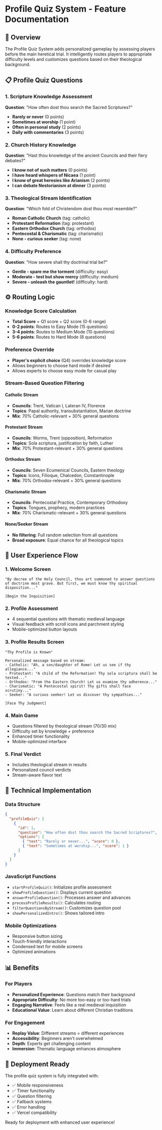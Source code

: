 # Profile Quiz System - Feature Documentation

## 🎯 Overview
The Profile Quiz System adds personalized gameplay by assessing players before the main heretical trial. It intelligently routes players to appropriate difficulty levels and customizes questions based on their theological background.

## 📋 Profile Quiz Questions

### 1. Scripture Knowledge Assessment
**Question**: "How often dost thou search the Sacred Scriptures?"
- **Rarely or never** (0 points)
- **Sometimes at worship** (1 point)  
- **Often in personal study** (2 points)
- **Daily with commentaries** (3 points)

### 2. Church History Knowledge
**Question**: "Hast thou knowledge of the ancient Councils and their fiery debates?"
- **I know not of such matters** (0 points)
- **I have heard whispers of Nicaea** (1 point)
- **I know of great heresies like Arianism** (2 points)
- **I can debate Nestorianism at dinner** (3 points)

### 3. Theological Stream Identification
**Question**: "Which fold of Christendom dost thou most resemble?"
- **Roman Catholic Church** (tag: catholic)
- **Protestant Reformation** (tag: protestant)
- **Eastern Orthodox Church** (tag: orthodox)
- **Pentecostal & Charismatic** (tag: charismatic)
- **None - curious seeker** (tag: none)

### 4. Difficulty Preference
**Question**: "How severe shall thy doctrinal trial be?"
- **Gentle - spare me the torment** (difficulty: easy)
- **Moderate - test but show mercy** (difficulty: medium)
- **Severe - unleash the gauntlet!** (difficulty: hard)

## ⚙️ Routing Logic

### Knowledge Score Calculation
- **Total Score** = Q1 score + Q2 score (0-6 range)
- **0-2 points**: Routes to Easy Mode (15 questions)
- **3-4 points**: Routes to Medium Mode (10 questions)  
- **5-6 points**: Routes to Hard Mode (8 questions)

### Preference Override
- **Player's explicit choice** (Q4) overrides knowledge score
- Allows beginners to choose hard mode if desired
- Allows experts to choose easy mode for casual play

### Stream-Based Question Filtering

#### Catholic Stream
- **Councils**: Trent, Vatican I, Lateran IV, Florence
- **Topics**: Papal authority, transubstantiation, Marian doctrine
- **Mix**: 70% Catholic-relevant + 30% general questions

#### Protestant Stream  
- **Councils**: Worms, Trent (opposition), Reformation
- **Topics**: Sola scriptura, justification by faith, Luther
- **Mix**: 70% Protestant-relevant + 30% general questions

#### Orthodox Stream
- **Councils**: Seven Ecumenical Councils, Eastern theology
- **Topics**: Icons, Filioque, Chalcedon, Constantinople
- **Mix**: 70% Orthodox-relevant + 30% general questions

#### Charismatic Stream
- **Councils**: Pentecostal Practice, Contemporary Orthodoxy
- **Topics**: Tongues, prophecy, modern practices
- **Mix**: 70% Charismatic-relevant + 30% general questions

#### None/Seeker Stream
- **No filtering**: Full random selection from all questions
- **Broad exposure**: Equal chance for all theological topics

## 🎨 User Experience Flow

### 1. Welcome Screen
```
"By decree of the Holy Council, thou art summoned to answer questions 
of doctrine most grave. But first, we must know thy spiritual disposition..."

[Begin the Inquisition]
```

### 2. Profile Assessment
- 4 sequential questions with thematic medieval language
- Visual feedback with scroll icons and parchment styling
- Mobile-optimized button layouts

### 3. Profile Results Screen
```
"Thy Profile is Known"

Personalized message based on stream:
- Catholic: "Ah, a son/daughter of Rome! Let us see if thy allegiance..."
- Protestant: "A child of the Reformation! Thy sola scriptura shall be tested..."
- Orthodox: "From the Eastern Church! Let us examine thy adherence..."
- Charismatic: "A Pentecostal spirit! Thy gifts shall face scrutiny..."
- Seeker: "A curious seeker! Let us discover thy sympathies..."

[Face Thy Judgment]
```

### 4. Main Game
- Questions filtered by theological stream (70/30 mix)
- Difficulty set by knowledge + preference
- Enhanced timer functionality
- Mobile-optimized interface

### 5. Final Verdict
- Includes theological stream in results
- Personalized council verdicts
- Stream-aware flavor text

## 🔧 Technical Implementation

### Data Structure
```json
{
  "profileQuiz": [
    {
      "id": 1,
      "question": "How often dost thou search the Sacred Scriptures?",
      "options": [
        { "text": "Rarely or never...", "score": 0 },
        { "text": "Sometimes at worship...", "score": 1 }
      ]
    }
  ]
}
```

### JavaScript Functions
- `startProfileQuiz()`: Initializes profile assessment
- `showProfileQuestion()`: Displays current question
- `answerProfileQuestion()`: Processes answer and advances
- `processProfileResults()`: Calculates routing
- `filterQuestionsByStream()`: Customizes question pool
- `showPersonalizedIntro()`: Shows tailored intro

### Mobile Optimizations
- Responsive button sizing
- Touch-friendly interactions
- Condensed text for mobile screens
- Optimized animations

## 📊 Benefits

### For Players
- **Personalized Experience**: Questions match their background
- **Appropriate Difficulty**: No more too-easy or too-hard trials
- **Engaging Narrative**: Feels like a real medieval inquisition
- **Educational Value**: Learn about different Christian traditions

### For Engagement
- **Replay Value**: Different streams = different experiences
- **Accessibility**: Beginners aren't overwhelmed
- **Depth**: Experts get challenging content
- **Immersion**: Thematic language enhances atmosphere

## 🚀 Deployment Ready

The profile quiz system is fully integrated with:
- ✅ Mobile responsiveness
- ✅ Timer functionality  
- ✅ Question filtering
- ✅ Fallback systems
- ✅ Error handling
- ✅ Vercel compatibility

Ready for deployment with enhanced user experience!
